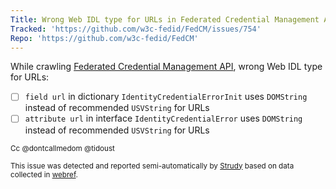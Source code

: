 ```yaml
---
Title: Wrong Web IDL type for URLs in Federated Credential Management API
Tracked: 'https://github.com/w3c-fedid/FedCM/issues/754'
Repo: 'https://github.com/w3c-fedid/FedCM'
---
```


While crawling [Federated Credential Management API](https://w3c-fedid.github.io/FedCM/), wrong Web IDL type for URLs:
* [ ] `field url` in dictionary `IdentityCredentialErrorInit` uses `DOMString` instead of recommended `USVString` for URLs
* [ ] `attribute url` in interface `IdentityCredentialError` uses `DOMString` instead of recommended `USVString` for URLs

<sub>Cc @dontcallmedom @tidoust</sub>

<sub>This issue was detected and reported semi-automatically by [Strudy](https://github.com/w3c/strudy/) based on data collected in [webref](https://github.com/w3c/webref/).</sub>
